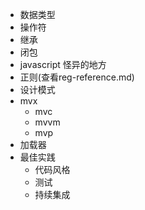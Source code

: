 * 数据类型
* 操作符
* 继承
* 闭包
* javascript 怪异的地方
* 正则(查看reg-reference.md)
* 设计模式
* mvx
    * mvc
    * mvvm
    * mvp
* 加载器
* 最佳实践
    * 代码风格
    * 测试
    * 持续集成